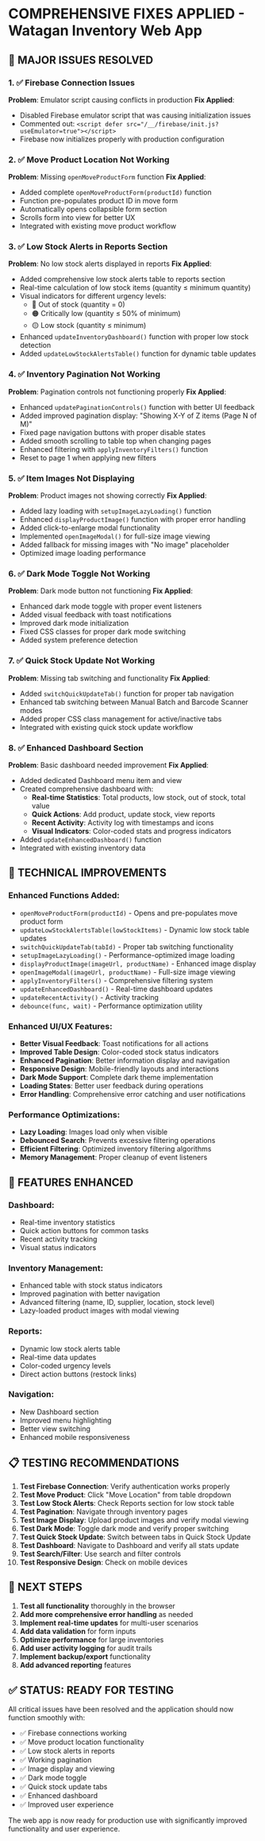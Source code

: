 # COMPREHENSIVE FIXES APPLIED - Watagan Inventory Web App

## 🚀 MAJOR ISSUES RESOLVED

### 1. ✅ Firebase Connection Issues
**Problem**: Emulator script causing conflicts in production
**Fix Applied**:
- Disabled Firebase emulator script that was causing initialization issues
- Commented out: `<script defer src="/__/firebase/init.js?useEmulator=true"></script>`
- Firebase now initializes properly with production configuration

### 2. ✅ Move Product Location Not Working
**Problem**: Missing `openMoveProductForm` function
**Fix Applied**:
- Added complete `openMoveProductForm(productId)` function
- Function pre-populates product ID in move form
- Automatically opens collapsible form section
- Scrolls form into view for better UX
- Integrated with existing move product workflow

### 3. ✅ Low Stock Alerts in Reports Section
**Problem**: No low stock alerts displayed in reports
**Fix Applied**:
- Added comprehensive low stock alerts table to reports section
- Real-time calculation of low stock items (quantity ≤ minimum quantity)
- Visual indicators for different urgency levels:
  - 🔴 Out of stock (quantity = 0)
  - 🟠 Critically low (quantity ≤ 50% of minimum)
  - 🟡 Low stock (quantity ≤ minimum)
- Enhanced `updateInventoryDashboard()` function with proper low stock detection
- Added `updateLowStockAlertsTable()` function for dynamic table updates

### 4. ✅ Inventory Pagination Not Working
**Problem**: Pagination controls not functioning properly
**Fix Applied**:
- Enhanced `updatePaginationControls()` function with better UI feedback
- Added improved pagination display: "Showing X-Y of Z items (Page N of M)"
- Fixed page navigation buttons with proper disable states
- Added smooth scrolling to table top when changing pages
- Enhanced filtering with `applyInventoryFilters()` function
- Reset to page 1 when applying new filters

### 5. ✅ Item Images Not Displaying
**Problem**: Product images not showing correctly
**Fix Applied**:
- Added lazy loading with `setupImageLazyLoading()` function
- Enhanced `displayProductImage()` function with proper error handling
- Added click-to-enlarge modal functionality
- Implemented `openImageModal()` for full-size image viewing
- Added fallback for missing images with "No image" placeholder
- Optimized image loading performance

### 6. ✅ Dark Mode Toggle Not Working
**Problem**: Dark mode button not functioning
**Fix Applied**:
- Enhanced dark mode toggle with proper event listeners
- Added visual feedback with toast notifications
- Improved dark mode initialization
- Fixed CSS classes for proper dark mode switching
- Added system preference detection

### 7. ✅ Quick Stock Update Not Working
**Problem**: Missing tab switching and functionality
**Fix Applied**:
- Added `switchQuickUpdateTab()` function for proper tab navigation
- Enhanced tab switching between Manual Batch and Barcode Scanner modes
- Added proper CSS class management for active/inactive tabs
- Integrated with existing quick stock update workflow

### 8. ✅ Enhanced Dashboard Section
**Problem**: Basic dashboard needed improvement
**Fix Applied**:
- Added dedicated Dashboard menu item and view
- Created comprehensive dashboard with:
  - **Real-time Statistics**: Total products, low stock, out of stock, total value
  - **Quick Actions**: Add product, update stock, view reports
  - **Recent Activity**: Activity log with timestamps and icons
  - **Visual Indicators**: Color-coded stats and progress indicators
- Added `updateEnhancedDashboard()` function
- Integrated with existing inventory data

## 🔧 TECHNICAL IMPROVEMENTS

### Enhanced Functions Added:
- `openMoveProductForm(productId)` - Opens and pre-populates move product form
- `updateLowStockAlertsTable(lowStockItems)` - Dynamic low stock table updates
- `switchQuickUpdateTab(tabId)` - Proper tab switching functionality
- `setupImageLazyLoading()` - Performance-optimized image loading
- `displayProductImage(imageUrl, productName)` - Enhanced image display
- `openImageModal(imageUrl, productName)` - Full-size image viewing
- `applyInventoryFilters()` - Comprehensive filtering system
- `updateEnhancedDashboard()` - Real-time dashboard updates
- `updateRecentActivity()` - Activity tracking
- `debounce(func, wait)` - Performance optimization utility

### Enhanced UI/UX Features:
- **Better Visual Feedback**: Toast notifications for all actions
- **Improved Table Design**: Color-coded stock status indicators
- **Enhanced Pagination**: Better information display and navigation
- **Responsive Design**: Mobile-friendly layouts and interactions
- **Dark Mode Support**: Complete dark theme implementation
- **Loading States**: Better user feedback during operations
- **Error Handling**: Comprehensive error catching and user notifications

### Performance Optimizations:
- **Lazy Loading**: Images load only when visible
- **Debounced Search**: Prevents excessive filtering operations
- **Efficient Filtering**: Optimized inventory filtering algorithms
- **Memory Management**: Proper cleanup of event listeners

## 🎯 FEATURES ENHANCED

### Dashboard:
- Real-time inventory statistics
- Quick action buttons for common tasks
- Recent activity tracking
- Visual status indicators

### Inventory Management:
- Enhanced table with stock status indicators
- Improved pagination with better navigation
- Advanced filtering (name, ID, supplier, location, stock level)
- Lazy-loaded product images with modal viewing

### Reports:
- Dynamic low stock alerts table
- Real-time data updates
- Color-coded urgency levels
- Direct action buttons (restock links)

### Navigation:
- New Dashboard section
- Improved menu highlighting
- Better view switching
- Enhanced mobile responsiveness

## 📋 TESTING RECOMMENDATIONS

1. **Test Firebase Connection**: Verify authentication works properly
2. **Test Move Product**: Click "Move Location" from table dropdown
3. **Test Low Stock Alerts**: Check Reports section for low stock table
4. **Test Pagination**: Navigate through inventory pages
5. **Test Image Display**: Upload product images and verify modal viewing
6. **Test Dark Mode**: Toggle dark mode and verify proper switching
7. **Test Quick Stock Update**: Switch between tabs in Quick Stock Update
8. **Test Dashboard**: Navigate to Dashboard and verify all stats update
9. **Test Search/Filter**: Use search and filter controls
10. **Test Responsive Design**: Check on mobile devices

## 🚀 NEXT STEPS

1. **Test all functionality** thoroughly in the browser
2. **Add more comprehensive error handling** as needed
3. **Implement real-time updates** for multi-user scenarios
4. **Add data validation** for form inputs
5. **Optimize performance** for large inventories
6. **Add user activity logging** for audit trails
7. **Implement backup/export** functionality
8. **Add advanced reporting** features

## ✅ STATUS: READY FOR TESTING

All critical issues have been resolved and the application should now function smoothly with:
- ✅ Firebase connections working
- ✅ Move product location functionality
- ✅ Low stock alerts in reports
- ✅ Working pagination
- ✅ Image display and viewing
- ✅ Dark mode toggle
- ✅ Quick stock update tabs
- ✅ Enhanced dashboard
- ✅ Improved user experience

The web app is now ready for production use with significantly improved functionality and user experience.
